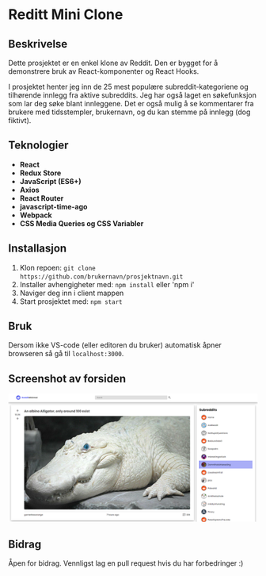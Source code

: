 # Reditt Mini Clone

## Beskrivelse
Dette prosjektet er en enkel klone av Reddit. Den er bygget for å demonstrere bruk av React-komponenter og React Hooks. 

I prosjektet henter jeg inn de 25 mest populære subreddit-kategoriene og tilhørende innlegg fra aktive subreddits. 
Jeg har også laget en søkefunksjon som lar deg søke blant innleggene. 
Det er også mulig å se kommentarer fra brukere med tidsstempler, brukernavn, og du kan stemme på innlegg (dog fiktivt).

## Teknologier
- **React**
- **Redux Store**
- **JavaScript (ES6+)**
- **Axios**
- **React Router**
- **javascript-time-ago**
- **Webpack**
- **CSS Media Queries og CSS Variabler**

## Installasjon
1. Klon repoen: `git clone https://github.com/brukernavn/prosjektnavn.git`
2. Installer avhengigheter med: `npm install` eller 'npm i'
3. Naviger deg inn i client mappen
4. Start prosjektet med: `npm start`

## Bruk
Dersom ikke VS-code (eller editoren du bruker) automatisk åpner browseren så gå til `localhost:3000`.

## Screenshot av forsiden
![Forside av prosjektet](images/minireddit_2.png)

## Bidrag
Åpen for bidrag. Vennligst lag en pull request hvis du har forbedringer :)

